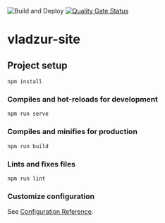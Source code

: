![Build and Deploy](https://github.com/vladzur/vladzur-site/workflows/Build%20and%20Deploy/badge.svg)
[![Quality Gate Status](https://sonarcloud.io/api/project_badges/measure?project=vladzur_vladzur-site&metric=alert_status)](https://sonarcloud.io/dashboard?id=vladzur_vladzur-site)
# vladzur-site

## Project setup
```
npm install
```

### Compiles and hot-reloads for development
```
npm run serve
```

### Compiles and minifies for production
```
npm run build
```

### Lints and fixes files
```
npm run lint
```

### Customize configuration
See [Configuration Reference](https://cli.vuejs.org/config/).
